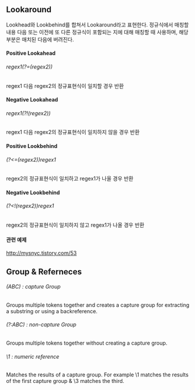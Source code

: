 ## Lookaround
Lookhead와 Lookbehind를 합쳐서 Lookaround라고 표현한다.
정규식에서 매칭할 내용 다음 또는 이전에 또 다른 정규식이 포함되는 지에 대해 매칭할 때 사용하며, 해당 부분은 매치된 다음에 버려진다.

#### Positive Lookahead
###### regex1(?=(regex2))
regex1 다음 regex2의 정규표현식이 일치할 경우 반환

#### Negative Lookahead
###### regex1(?!(regex2))
regex1 다음 regex2의 정규표현식이 일치하지 않을 경우 반환

#### Positive Lookbehind
###### (?<=(regex2))regex1
regex2의 정규표현식이 일치하고 regex1가 나올 경우 반환

#### Negative Lookbehind
###### (?<!(regex2))regex1
regex2의 정규표현식이 일치하지 않고 regex1가 나올 경우 반환

#### 관련 예제
http://mysnyc.tistory.com/53


## Group & Referneces
###### (ABC) : capture Group
Groups multiple tokens together and creates a capture group for extracting a substring or using a backreference.

###### (?:ABC) : non-capture Group
Groups multiple tokens together without creating a capture group.

###### \1 : numeric reference
Matches the results of a capture group. For example \1 matches the results of the first capture group & \3 matches the third.
